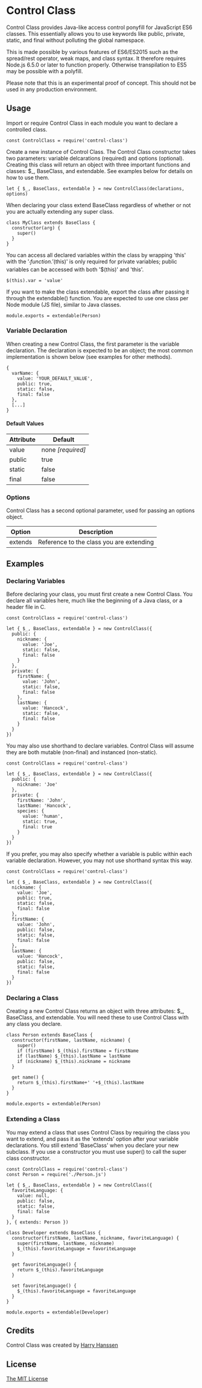 # Control Class
Control Class provides Java-like access control ponyfill for JavaScript ES6 classes. This essentially allows you to use keywords like public, private, static, and final without polluting the global namespace.

This is made possible by various features of ES6/ES2015 such as the spread/rest operator, weak maps, and class syntax. It therefore requires Node.js 6.5.0 or later to function properly. Otherwise transpilation to ES5 may be possible with a polyfill.

Please note that this is an experimental proof of concept. This should not be used in any production environment.
## Usage
Import or require Control Class in each module you want to declare a controlled class.
```node
const ControlClass = require('control-class')
```
Create a new instance of Control Class. The Control Class constructor takes two parameters: variable delcarations (required) and options (optional). Creating this class will return an object with three important functions and classes: $_, BaseClass, and extendable. See examples below for details on how to use them.
```node
let { $_, BaseClass, extendable } = new ControlClass(declarations, options)
```
When declaring your class extend BaseClass regardless of whether or not you are actually extending any super class.
```node
class MyClass extends BaseClass {
  constructor(arg) {
    super()
  }
}
```
You can access all declared variables within the class by wrapping 'this' with the '$_' function. '$(this)' is only required for private variables; public variables can be accessed with both '$(this)' and 'this'.
```node
$(this).var = 'value'
```
If you want to make the class extendable, export the class after passing it through the extendable() function. You are expected to use one class per Node module (JS file), similar to Java classes.
```node
module.exports = extendable(Person)
```
### Variable Declaration
When creating a new Control Class, the first parameter is the variable declaration. The declaration is expected to be an object; the most common implementation is shown below (see examples for other methods).
```node
{
  varName: {
    value: 'YOUR_DEFAULT_VALUE',
    public: true,
    static: false,
    final: false
  },
  [...]
}
```
#### Default Values
Attribute | Default
------------ | -------------
value | none *[required]*
public | true
static | false
final | false
### Options
Control Class has a second optional parameter, used for passing an options object.

Option | Description
------------ | -------------
extends | Reference to the class you are extending
## Examples
### Declaring Variables
Before declaring your class, you must first create a new Control Class. You declare all variables here, much like the beginning of a Java class, or a header file in C.
```node
const ControlClass = require('control-class')

let { $_, BaseClass, extendable } = new ControlClass({
  public: {
    nickname: {
      value: 'Joe',
      static: false,
      final: false
    }
  },
  private: {
    firstName: {
      value: 'John',
      static: false,
      final: false
    },
    lastName: {
      value: 'Hancock',
      static: false,
      final: false
    }
  }
})
```
You may also use shorthand to declare variables. Control Class will assume they are both mutable (non-final) and instanced (non-static).
```node
const ControlClass = require('control-class')

let { $_, BaseClass, extendable } = new ControlClass({
  public: {
    nickname: 'Joe'
  },
  private: {
    firstName: 'John',
    lastName: 'Hancock',
    species: {
      value: 'human',
      static: true,
      final: true
    }
  }
})
```
If you prefer, you may also specify whether a variable is public within each variable declaration. However, you may not use shorthand syntax this way.
```node
const ControlClass = require('control-class')

let { $_, BaseClass, extendable } = new ControlClass({
  nickname: {
    value: 'Joe',
    public: true,
    static: false,
    final: false
  },
  firstName: {
    value: 'John',
    public: false,
    static: false,
    final: false
  },
  lastName: {
    value: 'Hancock',
    public: false,
    static: false,
    final: false
  }
})
```
### Declaring a Class
Creating a new Control Class returns an object with three attributes: $_, BaseClass, and extendable. You will need these to use Control Class with any class you declare.
```node
class Person extends BaseClass {
  constructor(firstName, lastName, nickname) {
    super()
    if (firstName) $_(this).firstName = firstName
    if (lastName) $_(this).lastName = lastName
    if (nickname) $_(this).nickname = nickname
  }

  get name() {
    return $_(this).firstName+' '+$_(this).lastName
  }
}

module.exports = extendable(Person)
```
### Extending a Class
You may extend a class that uses Control Class by requiring the class you want to extend, and pass it as the 'extends' option after your variable declarations. You still extend 'BaseClass' when you declare your new subclass. If you use a constructor you must use super() to call the super class constructor.
```node
const ControlClass = require('control-class')
const Person = require('./Person.js')

let { $_, BaseClass, extendable } = new ControlClass({
  favoriteLanguage: {
    value: null,
    public: false,
    static: false,
    final: false
  }
}, { extends: Person })

class Developer extends BaseClass {
  constructor(firstName, lastName, nickname, favoriteLanguage) {
    super(firstName, lastName, nickname)
    $_(this).favoriteLanguage = favoriteLanguage
  }

  get favoriteLanguage() {
    return $_(this).favoriteLanguage
  }

  set favoriteLanguage() {
    $_(this).favoriteLanguage = favoriteLanguage
  }
}

module.exports = extendable(Developer)
```
## Credits
Control Class was created by [Harry Hanssen](http://hzn.la)
## License
[The MIT License](http://opensource.org/licenses/MIT)
